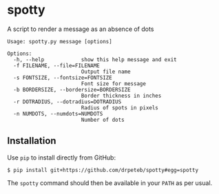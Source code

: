 # spotty
A script to render a message as an absence of dots

```
Usage: spotty.py message [options]

Options:
  -h, --help            show this help message and exit
  -f FILENAME, --file=FILENAME
                        Output file name
  -s FONTSIZE, --fontsize=FONTSIZE
                        Font size for message
  -b BORDERSIZE, --bordersize=BORDERSIZE
                        Border thickness in inches
  -r DOTRADIUS, --dotradius=DOTRADIUS
                        Radius of spots in pixels
  -n NUMDOTS, --numdots=NUMDOTS
                        Number of dots
```

## Installation

Use ``pip`` to install directly from GitHub:

```console
$ pip install git+https://github.com/drpeteb/spotty#egg=spotty
```

The ``spotty`` command should then be available in your ``PATH`` as per usual.

